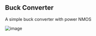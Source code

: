## Buck Converter
A simple buck converter with power NMOS

![image](https://github.com/labtroll/KiCad-Simulations/assets/3527219/f7c5ebdf-a9be-428c-9eaf-1609e729e342)

